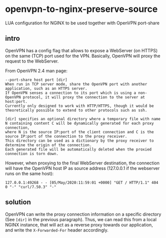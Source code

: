 # openvpn-to-nginx-preserve-source
LUA configuration for NGINX to be used together with OpenVPN port-share

## intro
OpenVPN has a config flag that allows to expose a WebServer (on HTTPS) on the same (TCP) port used for the VPN.
Basically, OpenVPN will proxy the request to the WebServer.

From OpenVPN 2.4 man page:
```
--port-share host port [dir]
When run in TCP server mode, share the OpenVPN port with another application, such as an HTTPS server.
If OpenVPN senses a connection to its port which is using a non-OpenVPN protocol, it will proxy the connection to the server at host:port.
Currently only designed to work with HTTP/HTTPS, though it would be theoretically possible to extend to other protocols such as ssh.

[dir] specifies an optional directory where a temporary file with name N containing content C will be dynamically generated for each proxy connection,
where N is the source IP:port of the client connection and C is the source IP:port of the connection to the proxy receiver.
This directory can be used as a dictionary by the proxy receiver to determine the origin of the connection.
Each generated file will be automatically deleted when the proxied connection is torn down.
```

However, when proxying to the final WebServer destination, the connection will have the OpenVPN host IP as source address (127.0.0.1 if the webserver runs on the same host):
```
127.0.0.1:49268 - - [05/May/2020:11:59:01 +0000] "GET / HTTP/1.1" 404 0 "-" "curl/7.50.3" "-"
```

## solution
OpenVPN can write the proxy connection information on a specific directory (See `[dir]` in the previous paragraph). Thus, we can read this from a local NGINX instance, that will act as a reverse proxy towards our application, and write the `X-Forwarded-For` header accordingly.

